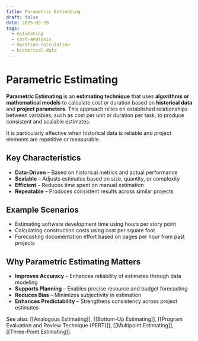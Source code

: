```yaml
---
title: Parametric Estimating
draft: false
date: 2025-03-29
tags:
  - estimating
  - cost-analysis
  - duration-calculation
  - historical-data
---
```


# Parametric Estimating

**Parametric Estimating** is an **estimating technique** that uses **algorithms or mathematical models** to calculate cost or duration based on **historical data** and **project parameters**. This approach relies on established relationships between variables, such as cost per unit or duration per task, to produce consistent and scalable estimates.

It is particularly effective when historical data is reliable and project elements are repetitive or measurable.

## Key Characteristics

- **Data-Driven** – Based on historical metrics and actual performance  
- **Scalable** – Adjusts estimates based on size, quantity, or complexity  
- **Efficient** – Reduces time spent on manual estimation  
- **Repeatable** – Produces consistent results across similar projects  

## Example Scenarios

- Estimating software development time using hours per story point  
- Calculating construction costs using cost per square foot  
- Forecasting documentation effort based on pages per hour from past projects

## Why Parametric Estimating Matters

- **Improves Accuracy** – Enhances reliability of estimates through data modeling  
- **Supports Planning** – Enables precise resource and budget forecasting  
- **Reduces Bias** – Minimizes subjectivity in estimation  
- **Enhances Predictability** – Strengthens consistency across project estimates

See also: [[Analogous Estimating]], [[Bottom-Up Estimating]], [[Program Evaluation and Review Technique (PERT)]], [[Multipoint Estimating]], [[Three-Point Estimating]].

